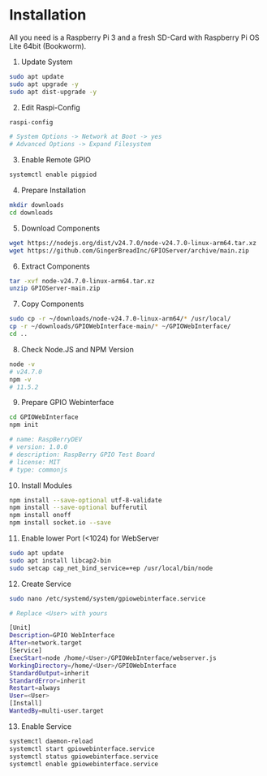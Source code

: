 # Installation
All you need is a  Raspberry Pi 3 and a fresh SD-Card with Raspberry Pi OS Lite 64bit (Bookworm).

1. Update System
```bash
sudo apt update
sudo apt upgrade -y
sudo apt dist-upgrade -y
```
2. Edit Raspi-Config
```bash
raspi-config

# System Options -> Network at Boot -> yes
# Advanced Options -> Expand Filesystem
```
3. Enable Remote GPIO
```bash
systemctl enable pigpiod
```
4. Prepare Installation
```bash
mkdir downloads
cd downloads
```
5. Download Components
```bash
wget https://nodejs.org/dist/v24.7.0/node-v24.7.0-linux-arm64.tar.xz
wget https://github.com/GingerBreadInc/GPIOServer/archive/main.zip
```
6. Extract Components
```bash
tar -xvf node-v24.7.0-linux-arm64.tar.xz
unzip GPIOServer-main.zip
```
7. Copy Components
```bash
sudo cp -r ~/downloads/node-v24.7.0-linux-arm64/* /usr/local/
cp -r ~/downloads/GPIOWebInterface-main/* ~/GPIOWebInterface/
cd ..
```
8. Check Node.JS and NPM Version
```bash
node -v
# v24.7.0
npm -v
# 11.5.2
```
9. Prepare GPIO Webinterface
```bash
cd GPIOWebInterface
npm init

# name: RaspBerryDEV
# version: 1.0.0
# description: RaspBerry GPIO Test Board
# license: MIT
# type: commonjs
```
10. Install Modules
```bash
npm install --save-optional utf-8-validate
npm install --save-optional bufferutil
npm install onoff
npm install socket.io --save
```
11. Enable lower Port (<1024) for WebServer
```bash
sudo apt update
sudo apt install libcap2-bin
sudo setcap cap_net_bind_service=+ep /usr/local/bin/node
```
12. Create Service
```bash
sudo nano /etc/systemd/system/gpiowebinterface.service

# Replace <User> with yours

[Unit]
Description=GPIO WebInterface
After=network.target
[Service]
ExecStart=node /home/<User>/GPIOWebInterface/webserver.js
WorkingDirectory=/home/<User>/GPIOWebInterface
StandardOutput=inherit
StandardError=inherit
Restart=always
User=<User>
[Install]
WantedBy=multi-user.target
```
13. Enable Service
```bash
systemctl daemon-reload
systemctl start gpiowebinterface.service
systemctl status gpiowebinterface.service
systemctl enable gpiowebinterface.service
```
